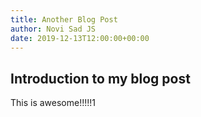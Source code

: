 ```yaml
---
title: Another Blog Post
author: Novi Sad JS
date: 2019-12-13T12:00:00+00:00
---
```


## Introduction to my blog post

This is awesome!!!!!1
